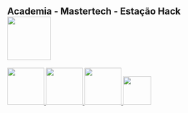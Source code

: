 <nav>
  <h1>Academia - Mastertech - Estação Hack  
    <img src="https://ftp.mastertech.com.br/Nginx-Fancyindex-Theme/Nginx-Fancyindex-Theme-light/estacao-logo.png"  width="100" /></h1>
</nav>
 <p>
  <a href = "https://git-scm.com/downloads">
  <img src="https://user-images.githubusercontent.com/48387196/64305796-e1989d80-cf66-11e9-943d-d1e229f2a209.png"  width="85" />
  </a>
  <a href = "https://lerolero.com/">
  <img src="https://user-images.githubusercontent.com/48387196/64306083-f0338480-cf67-11e9-8752-84eaa961135f.png"  width="85" />
  </a>
   </a>
  <a href = "https://git-scm.com/doc">
  <img src="https://user-images.githubusercontent.com/48387196/64306388-faa24e00-cf68-11e9-81af-bdeedde955bc.png"  width="85" />
  </a>
   </a>
  <a href = "http://rogerdudler.github.io/git-guide/index.pt_BR.html">
  <img src="https://user-images.githubusercontent.com/48387196/64306429-1b6aa380-cf69-11e9-9f98-1f9667f8bbce.png"  width="65" />
  </a>
 </p> 
